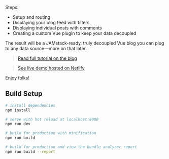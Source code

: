 Steps:

- Setup and routing
- Displaying your blog feed with filters
- Displaying individual posts with comments
- Creating a custom Vue plugin to keep your data decoupled

The result will be a JAMstack-ready, truly decoupled Vue blog you can plug to any data source—more on that later.

> [Read full tutorial on the blog](https://snipcart.com/blog/vuejs-blog-demo)

> [See live demo hosted on Netlify](https://vue-blog-demo.netlify.com/)

Enjoy folks!

## Build Setup

``` bash
# install dependencies
npm install

# serve with hot reload at localhost:8080
npm run dev

# build for production with minification
npm run build

# build for production and view the bundle analyzer report
npm run build --report
```

